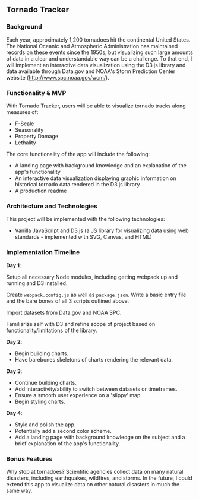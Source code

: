## Tornado Tracker

### Background

Each year, approximately 1,200 tornadoes hit the continental United States. The National Oceanic and Atmospheric Administration has maintained records on these events since the 1950s, but visualizing such large amounts of data in a clear and understandable way can be a challenge. To that end, I will implement an interactive data visualization using the D3.js library and data available through Data.gov and NOAA's Storm Prediction Center website (http://www.spc.noaa.gov/wcm/).

### Functionality & MVP

With Tornado Tracker, users will be able to visualize tornado tracks along measures of:

- F-Scale
- Seasonality
- Property Damage
- Lethality

The core functionality of the app will include the following:

- A landing page with background knowledge and an explanation of the app's functionality
- An interactive data visualization displaying graphic information on historical tornado data rendered in the D3 js library
- A production readme


### Architecture and Technologies

This project will be implemented with the following technologies:

- Vanilla JavaScript and D3.js (a JS library for visualizing data using web standards - implemented with SVG, Canvas, and HTML)

### Implementation Timeline

**Day 1**:

Setup all necessary Node modules, including getting webpack up and running and D3 installed.  

Create `webpack.config.js` as well as `package.json`.  Write a basic entry file and the bare bones of all 3 scripts outlined above.  

Import datasets from Data.gov and NOAA SPC.

Familiarize self with D3 and refine scope of project based on functionality/limitations of the library.


**Day 2**:

- Begin building charts.
- Have barebones skeletons of charts rendering the relevant data.

**Day 3**:

- Continue building charts.
- Add interactivity/ability to switch between datasets or timeframes.
- Ensure a smooth user experience on a 'slippy' map.
- Begin styling charts.


**Day 4**:

- Style and polish the app.
- Potentially add a second color scheme.
- Add a landing page with background knowledge on the subject and a brief explanation of the app's functionality.

### Bonus Features

Why stop at tornadoes? Scientific agencies collect data on many natural disasters, including earthquakes, wildfires, and storms. In the future, I could extend this app to visualize data on other natural disasters in much the same way.
